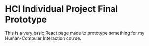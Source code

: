 # HCI Individual Project Final Prototype

This is a very basic React page made to prototype something for my Human-Computer Interaction course.